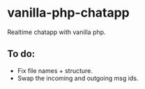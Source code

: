 # vanilla-php-chatapp

Realtime chatapp with vanilla php.
## To do:
- Fix file names + structure.
- Swap the incoming and outgoing msg ids.
